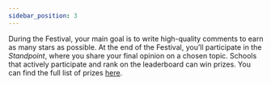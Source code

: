 ```yaml
---
sidebar_position: 3
---
```


During the Festival, your main goal is to write high-quality comments to earn as many stars as possible. At the end of the Festival, you’ll participate in the *Standpoint*, where you share your final opinion on a chosen topic. Schools that actively participate and rank on the leaderboard can win prizes. You can find the full list of prizes [here](https://talk.economistfoundation.org/festivals/festival-2025/awards/).
